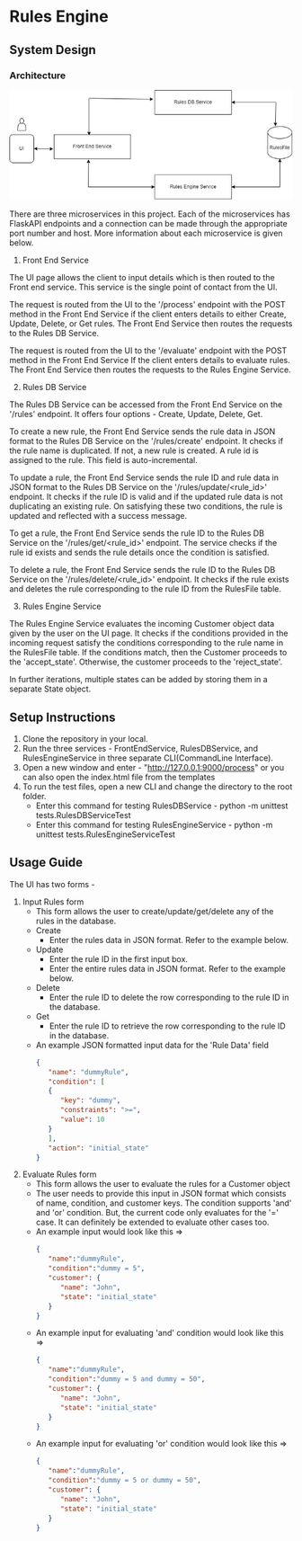 # Rules Engine

## System Design

### Architecture

![Architecture Diagram](templates\diagram.png)

There are three microservices in this project. Each of the microservices has FlaskAPI endpoints and a connection can be made through the appropriate port number and host. More information about each microservice is given below.

1. Front End Service

The UI page allows the client to input details which is then routed to the Front end service. This service is the single point of contact from the UI.

The request is routed from the UI to the '/process' endpoint with the POST method in the Front End Service if the client enters details to either Create, Update, Delete, or Get rules. The Front End Service then routes the requests to the Rules DB Service.

The request is routed from the UI to the '/evaluate' endpoint with the POST method in the Front End Service If the client enters details to evaluate rules. The Front End Service then routes the requests to the Rules Engine Service.

2. Rules DB Service

The Rules DB Service can be accessed from the Front End Service on the '/rules' endpoint. It offers four options - Create, Update, Delete, Get.

To create a new rule, the Front End Service sends the rule data in JSON format to the Rules DB Service on the '/rules/create' endpoint. It checks if the rule name is duplicated. If not, a new rule is created. A rule id is assigned to the rule. This field is auto-incremental.

To update a rule, the Front End Service sends the rule ID and rule data in JSON format to the Rules DB Service on the '/rules/update/<rule_id>' endpoint. It checks if the rule ID is valid and if the updated rule data is not duplicating an existing rule. On satisfying these two conditions, the rule is updated and reflected with a success message.

To get a rule, the Front End Service sends the rule ID to the Rules DB Service on the '/rules/get/<rule_id>' endpoint. The service checks if the rule id exists and sends the rule details once the condition is satisfied.

To delete a rule, the Front End Service sends the rule ID to the Rules DB Service on the '/rules/delete/<rule_id>' endpoint. It checks if the rule exists and deletes the rule corresponding to the rule ID from the RulesFile table.

3. Rules Engine Service

The Rules Engine Service evaluates the incoming Customer object data given by the user on the UI page. It checks if the conditions provided in the incoming request satisfy the conditions corresponding to the rule name in the RulesFile table. If the conditions match, then the Customer proceeds to the 'accept_state'. Otherwise, the customer proceeds to the 'reject_state'.

In further iterations, multiple states can be added by storing them in a separate State object.

## Setup Instructions

1. Clone the repository in your local.
2. Run the three services - FrontEndService, RulesDBService, and RulesEngineService in three separate CLI(CommandLine Interface).
3. Open a new window and enter - "http://127.0.0.1:9000/process" or you can also open the index.html file from the templates
4. To run the test files, open a new CLI and change the directory to the root folder.
   - Enter this command for testing RulesDBService - python -m unittest tests.RulesDBServiceTest
   - Enter this command for testing RulesEngineService - python -m unittest tests.RulesEngineServiceTest

## Usage Guide

The UI has two forms -

1. Input Rules form
   - This form allows the user to create/update/get/delete any of the rules in the database.
   - Create
      - Enter the rules data in JSON format. Refer to the example below.
   - Update
      - Enter the rule ID in the first input box.
      - Enter the entire rules data in JSON format. Refer to the example below.
   - Delete
      - Enter the rule ID to delete the row corresponding to the rule ID in the database.
   - Get
      - Enter the rule ID to retrieve the row corresponding to the rule ID in the database.
   - An example JSON formatted input data for the 'Rule Data' field
      ```json
      {
         "name": "dummyRule", 
         "condition": [
         {
            "key": "dummy",
            "constraints": ">=",
            "value": 10
         }
         ],
         "action": "initial_state"
      }

2. Evaluate Rules form
   - This form allows the user to evaluate the rules for a Customer object
   - The user needs to provide this input in JSON format which consists of name, condition, and customer keys. The condition supports 'and' and 'or' condition. But, the current code only evaluates for the '=' case. It can definitely be extended to evaluate other cases too.
   - An example input would look like this =>
      ```json
      {
         "name":"dummyRule",
         "condition":"dummy = 5",
         "customer": {
            "name": "John", 
            "state": "initial_state"
         }
      }
   - An example input for evaluating 'and' condition would look like this =>
      ```json
      {
         "name":"dummyRule",
         "condition":"dummy = 5 and dummy = 50",
         "customer": {
            "name": "John", 
            "state": "initial_state"
         }
      }
   - An example input for evaluating 'or' condition would look like this =>
      ```json
      {
         "name":"dummyRule",
         "condition":"dummy = 5 or dummy = 50",
         "customer": {
            "name": "John", 
            "state": "initial_state"
         }
      }
